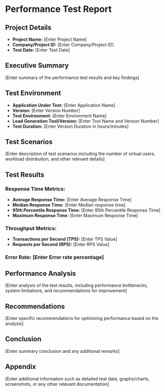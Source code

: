 # Performance Test Report

## Project Details
- **Project Name:** [Enter Project Name]
- **Company/Project ID:** [Enter Company/Project ID]
- **Test Date:** [Enter Test Date]

## Executive Summary
[Enter summary of the performance test results and key findings]

## Test Environment
- **Application Under Test:** [Enter Application Name]
- **Version:** [Enter Version Number]
- **Test Environment:** [Enter Environment Name]
- **Load Generation Tool/Version:** [Enter Tool Name and Version Number]
- **Test Duration:** [Enter Version Duration in hours/minutes]

## Test Scenarios
[Enter description of test scenarios including the number of virtual users, workload distribution, and other relevant details]

## Test Results
### Response Time Metrics:
  - **Average Response Time:** [Enter Average Response Time]
  - **Median Response Time:** [Enter Median response time]
  - **95th Percentile Response Time:** [Enter 95th Percentile Response Time]
  - **Maximum Response Time:** [Enter Maximum Response Time]

### Throughput Metrics:
  - **Transactions per Second (TPS):** [Enter TPS Value]
  - **Requests per Second (RPS):** [Enter RPS Value]

### Error Rate: [Enter Error rate percentage]

## Performance Analysis
[Enter analysis of the test results, including performance bottlenecks, system limitations, and recommendations for improvement]

## Recommendations
[Enter specific recommendations for optimizing performance based on the analysis]

## Conclusion
[Enter summary conclusion and any additional remarks]

## Appendix
[Enter additional information such as detailed test data, graphs/charts, screenshots, or any other relevant documentation]

